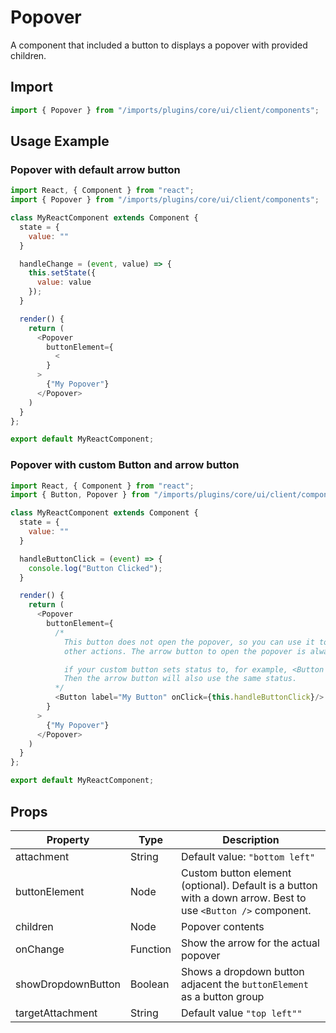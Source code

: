 # Popover

A component that included a button to displays a popover with provided children.

## Import

```javascript
import { Popover } from "/imports/plugins/core/ui/client/components";
```

## Usage Example

### Popover with default arrow button

```javascript
import React, { Component } from "react";
import { Popover } from "/imports/plugins/core/ui/client/components";

class MyReactComponent extends Component {
  state = {
    value: ""
  }

  handleChange = (event, value) => {
    this.setState({
      value: value
    });
  }

  render() {
    return (
      <Popover
        buttonElement={
          <
        }
      >
        {"My Popover"}
      </Popover>
    )
  }
};

export default MyReactComponent;
```

### Popover with custom Button and arrow button

```javascript
import React, { Component } from "react";
import { Button, Popover } from "/imports/plugins/core/ui/client/components";

class MyReactComponent extends Component {
  state = {
    value: ""
  }

  handleButtonClick = (event) => {
    console.log("Button Clicked");
  }

  render() {
    return (
      <Popover
        buttonElement={
          /*
            This button does not open the popover, so you can use it to do
            other actions. The arrow button to open the popover is always included

            if your custom button sets status to, for example, <Button status="warning" />
            Then the arrow button will also use the same status.
          */
          <Button label="My Button" onClick={this.handleButtonClick}/>
        }
      >
        {"My Popover"}
      </Popover>
    )
  }
};

export default MyReactComponent;
```

## Props

Property           | Type     | Description
------------------ | -------- | ------------------------------------------------------------------------------------------------------------
attachment         | String   | Default value: `"bottom left"`
buttonElement      | Node     | Custom button element (optional). Default is a button with a down arrow. Best to use `<Button />` component.
children           | Node     | Popover contents
onChange           | Function | Show the arrow for the actual popover
showDropdownButton | Boolean  | Shows a dropdown button adjacent the `buttonElement` as a button group
targetAttachment   | String   | Default value `"top left""`
